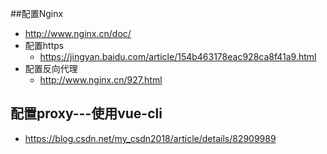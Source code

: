 ##配置Nginx

+ <http://www.nginx.cn/doc/> 
+ 配置https
  + https://jingyan.baidu.com/article/154b463178eac928ca8f41a9.html 
+ 配置反向代理
  + http://www.nginx.cn/927.html

## 配置proxy---使用vue-cli

+ <https://blog.csdn.net/my_csdn2018/article/details/82909989> 

































